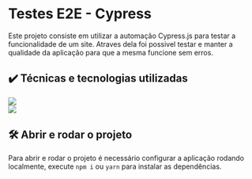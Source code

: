 # Testes E2E - Cypress
 
Este projeto consiste em utilizar a automação Cypress.js para testar a funcionalidade de um site. Atraves dela foi possivel testar e manter a qualidade da aplicação para que a mesma funcione sem erros.

## ✔️ Técnicas e tecnologias utilizadas

<img src="https://img.shields.io/badge/-Cypress-%13aa52?style=for-the-badge&logo=-cypress-&logoColor=white" target="_blank"></a>
<br>
<img src="https://img.shields.io/badge/-Javascript-%230077B5?style=for-the-badge&logo=javascript&logoColor=white" target="_blank"></a>

## 🛠️ Abrir e rodar o projeto

Para abrir e rodar o projeto é necessário configurar a aplicação rodando localmente, execute `npm i` ou `yarn` para instalar as dependências.
